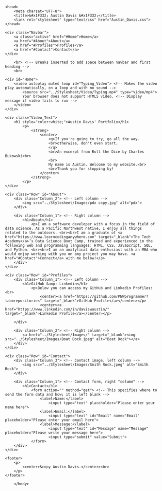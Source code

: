 <!DOCTYPE html>
<html>

<!-- Head -->
	<head>
		<meta charset="UTF-8">
		<title>&#x1F332; Austin Davis &#x1F332;</title>
		<link rel="stylesheet" type="text/css" href="Austin_Davis.css">
	</head>

<!-- Body -->
<body class="Background"> 

<!-- Navbar -->
	<div class="Navbar">
		<a class="active" href="#Home">Home</a> 
		<a href="#About">About</a>
		<a href="#Profiles">Profiles</a>
		<a href="#Contact">Contact</a>
	</div>

<!-- Home -->
		<br> <!-- Breaks inserted to add space between navbar and first heading -->
		<br>

<!-- Video -->
	<div id="Home">
		<video autoplay muted loop id="Typing_Video"> <!-- Makes the video play automatically, on a loop and with no sound -->
			<source src="../Stylesheet/Video/Typing.mp4" type="video/mp4">
			Your browser does not support HTML5 video. <!-- Display message if video fails to run -->
		</video>
	</div>

<!-- Video text --> 
	<div class="Video_Text"> 
		<h1 style="color:white;">Austin Davis' Portfolio</h1>
			<p> 
				<strong>
					<center>
						<q>If you're going to try, go all the way.
						<br>otherwise, don't even start.
						</q>	
						<br>An excerpt from Roll the Dice by Charles Bukowski<br>
						<br>
						My name is Austin. Welcome to my website.<br>
						<br>Thank you for stopping by! 
					</center>	
				</strong>
			</p> 
	</div>

<!-- About section -->
	<div class="Row" id="About"> 
		<div class="Column_2"> <!-- Left column -->
			<img src="../Stylesheet/Images/pdx copy.jpg" alt="pdx">
		</div>
  
		<div class="Column_1"> <!-- Right column -->
			<h1>About</h1>
				<p>I am a software developer with a focus in the field of data science. As a Pacific Northwest native, I enjoy all things related to the outdoors. <br><br>I am a graduate of <a href="https://www.learncodinganywhere.com" target="_blank">The Tech Academy</a>’s Data Science Boot Camp, trained and experienced in the following web and programming languages: HTML, CSS, JavaScript, SQL, and Python. <br><br>I am an analytical data enthusiast with an MBA who would enjoy working with you on any project you may have. <a href="#Contact">Connect</a> with me below!</p>
		</div>
	</div>

<!-- GitHub section -->
	<div class="Row" id="Profiles">
		<div class="Column_1"> <!-- Left column -->
			<h1>GitHub &amp; Linkedin</h1>
				<p>Below you can access my GitHub and Linkedin Profiles:<br>
					<center><a href="https://github.com/PNWprogrammer?tab=repositories" target="_blank">GitHub Profile</a></center></p>
					<center><a href="https://www.linkedin.com/in/daviswaustin/" target="_blank">Linkedin Profile</a></center></p>
	
		</div>
		
		<div class="Column_2"> <!-- Right column -->
			<a href="../Stylesheet/Images/" target="_blank"><img src="../Stylesheet/Images/Boat Dock.jpeg" alt="Boat Dock"></a>
		</div>
	</div>

<!-- Contact section -->
	<div class="Row" id="Contact"> 
		<div class="Column_3"> <!-- Contact image, left column -->
			<img src="../Stylesheet/Images/Smith Rock.jpeg" alt="Smith Rock">
		</div>
	
		<div class="Column_1"> <!-- Contact form, right "column" -->
			<h1>Contact</h1> 
				<form action="" method="get"> <!-- This specifies where to send the form data and how; it is left blank -->
					<label>Name:</label>
						<input type="text" placeholder="Please enter your name here">
					<label>Email:</label>
						<input type="text" id="Email" name="Email" placeholder="Please enter your email here">
					<label>Message:</label>
						<input type="text" id="Message" name="Message" placeholder="Please write your message here">
						<input type="submit" value="Submit">
				</form>
		</div>
	</div>
	
<!-- Footer section -->
	<footer>
		<p>
			<center>&copy Austin Davis.</center><br>
		</p>
	</footer>

		</body>

</html>
